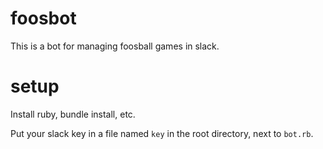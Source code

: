 # foosbot

This is a bot for managing foosball games in slack.

# setup

Install ruby, bundle install, etc.

Put your slack key in a file named `key` in the root directory, next to `bot.rb`.
